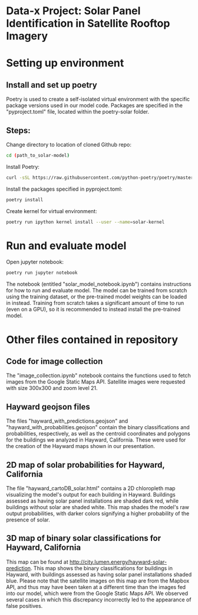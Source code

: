 # Data-x Project: Solar Panel Identification in Satellite Rooftop Imagery

# Setting up environment

## Install and set up poetry

Poetry is used to create a self-isolated virtual environment with the specific package versions used in our model code. Packages are specified in the "pyproject.toml" file, located within the poetry-solar folder.

## Steps:

Change directory to location of cloned Github repo:
```bash
cd (path_to_solar-model)
```

Install Poetry:
```bash
curl -sSL https://raw.githubusercontent.com/python-poetry/poetry/master/get-poetry.py
```

Install the packages specified in pyproject.toml:
```bash
poetry install
```
Create kernel for virtual environment:
```bash
poetry run ipython kernel install --user --name=solar-kernel
```

# Run and evaluate model

Open jupyter notebook:
```bash
poetry run jupyter notebook
```

The notebook (entitled "solar_model_notebook.ipynb") contains instructions for how to run and evaluate model. The model can be trained from scratch using the training dataset, or the pre-trained model weights can be loaded in instead. Training from scratch takes a significant amount of time to run (even on a GPU), so it is recommended to instead install the pre-trained model.

# Other files contained in repository

## Code for image collection

The "image_collection.ipynb" notebook contains the functions used to fetch images from the Google Static Maps API. Satellite images were requested with size 300x300 and zoom level 21.

## Hayward geojson files

The files "hayward_with_predictions.geojson" and "hayward_with_probabilities.geojson" contain the binary classifications and probabilities, respectively, as well as the centroid coordinates and polygons for the buildings we analyzed in Hayward, California. These were used for the creation of the Hayward maps shown in our presentation.

## 2D map of solar probabilities for Hayward, California

The file "hayward_cartoDB_solar.html" contains a 2D chloropleth map visualizing the model's output for each building in Hayward. Buildings assessed as having solar panel installations are shaded dark red, while buildings without solar are shaded white. This map shades the model's raw output probabilities, with darker colors signifying a higher probability of the presence of solar.

## 3D map of binary solar classifications for Hayward, California

This map can be found at http://city.lumen.energy/hayward-solar-prediction. This map shows the binary classifications for buildings in Hayward, with buildings assessed as having solar panel installations shaded blue. Please note that the satellite images on this map are from the Mapbox API, and thus may have been taken at a different time than the images fed into our model, which were from the Google Static Maps API. We observed several cases in which this discrepancy incorrectly led to the appearance of false positives.
